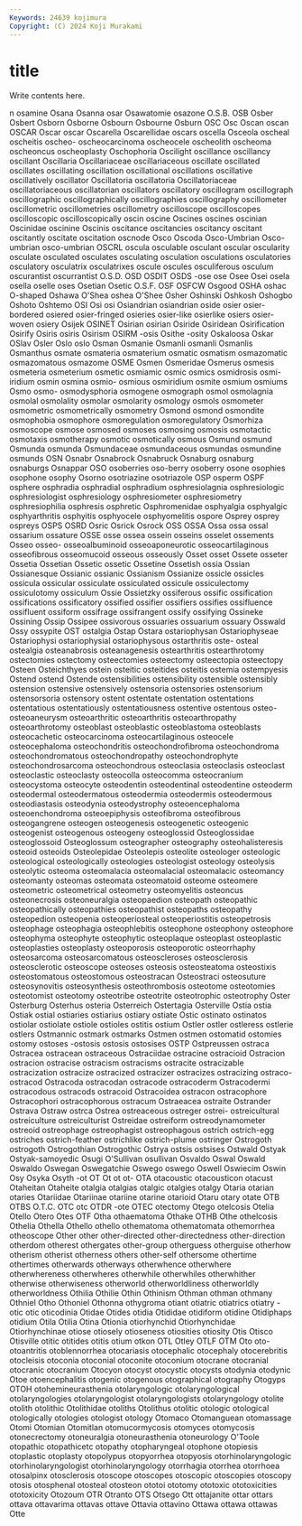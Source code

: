 ```yaml
---
Keywords: 24639 kojimura
Copyright: (C) 2024 Koji Murakami
---
```


# title

Write contents here.



n osamine Osana Osanna osar Osawatomie osazone O.S.B. OSB
Osber Osbert Osborn Osborne Osbourn Osbourne Osburn OSC Osc Oscan
oscan OSCAR Oscar oscar Oscarella Oscarellidae oscars oscella Osceola oscheal
oscheitis oscheo- oscheocarcinoma oscheocele oscheolith oscheoma oscheoncus oscheoplasty Oschophoria Oscilight
oscillance oscillancy oscillant Oscillaria Oscillariaceae oscillariaceous oscillate oscillated oscillates oscillating
oscillation oscillational oscillations oscillative oscillatively oscillator Oscillatoria oscillatoria Oscillatoriaceae oscillatoriaceous
oscillatorian oscillators oscillatory oscillogram oscillograph oscillographic oscillographically oscillographies oscillography oscillometer
oscillometric oscillometries oscillometry oscilloscope oscilloscopes oscilloscopic oscilloscopically oscin oscine Oscines
oscines oscinian Oscinidae oscinine Oscinis oscitance oscitancies oscitancy oscitant oscitantly
oscitate oscitation oscnode Osco Oscoda Osco-Umbrian Osco-umbrian osco-umbrian OSCRL oscula
osculable osculant oscular oscularity osculate osculated osculates osculating osculation osculations
osculatories osculatory osculatrix osculatrixes oscule oscules osculiferous osculum oscurantist oscurrantist
O.S.D. OSD OSDIT OSDS -ose ose Osee Osei osela osella
oselle oses Osetian Osetic O.S.F. OSF OSFCW Osgood OSHA oshac
O-shaped Oshawa O'Shea oshea O'Shee Osher Oshinski Oshkosh Oshogbo Oshoto
Oshtemo OSI Osi osi Osiandrian osiandrian oside osier osier-bordered osiered
osier-fringed osieries osier-like osierlike osiers osier-woven osiery Osijek OSINET Osirian
osirian Osiride Osiridean Osirification Osirify Osiris osiris Osirism OSIRM -osis
Osithe -osity Oskaloosa Oskar OSlav Osler Oslo oslo Osman Osmanie
Osmanli osmanli Osmanlis Osmanthus osmate osmateria osmaterium osmatic osmatism osmazomatic
osmazomatous osmazome OSME Osmen Osmeridae Osmerus osmesis osmeteria osmeterium osmetic
osmiamic osmic osmics osmidrosis osmi-iridium osmin osmina osmio- osmious osmiridium
osmite osmium osmiums Osmo osmo- osmodysphoria osmogene osmograph osmol osmolagnia
osmolal osmolality osmolar osmolarity osmology osmols osmometer osmometric osmometrically osmometry
Osmond osmond osmondite osmophobia osmophore osmoregulation osmoregulatory Osmorhiza osmoscope osmose
osmosed osmoses osmosing osmosis osmotactic osmotaxis osmotherapy osmotic osmotically osmous
Osmund osmund Osmunda osmunda Osmundaceae osmundaceous osmundas osmundine osmunds OSN
Osnabr Osnabrock Osnabruck Osnaburg osnaburg osnaburgs Osnappar OSO osoberries oso-berry
osoberry osone osophies osophone osophy Osorno osotriazine osotriazole OSP osperm
OSPF osphere osphradia osphradial osphradium osphresiolagnia osphresiologic osphresiologist osphresiology osphresiometer
osphresiometry osphresiophilia osphresis osphretic Osphromenidae osphyalgia osphyalgic osphyarthritis osphyitis osphyocele
osphyomelitis ospore Osprey osprey ospreys OSPS OSRD Osric Osrick Osrock
OSS OSSA Ossa ossa ossal ossarium ossature OSSE osse ossea
ossein osseins osselet ossements Osseo osseo- osseoalbuminoid osseoaponeurotic osseocartilaginous osseofibrous
osseomucoid osseous osseously Osset osset Ossete osseter Ossetia Ossetian Ossetic
ossetic Ossetine Ossetish ossia Ossian Ossianesque Ossianic ossianic Ossianism Ossianize
ossicle ossicles ossicula ossicular ossiculate ossiculated ossicule ossiculectomy ossiculotomy ossiculum
Ossie Ossietzky ossiferous ossific ossification ossifications ossificatory ossified ossifier ossifiers
ossifies ossifluence ossifluent ossiform ossifrage ossifrangent ossify ossifying Ossineke Ossining
Ossip Ossipee ossivorous ossuaries ossuarium ossuary Osswald Ossy ossypite OST
ostalgia Ostap Ostara ostariophysan Ostariophyseae Ostariophysi ostariophysial ostariophysous ostarthritis oste-
osteal ostealgia osteanabrosis osteanagenesis ostearthritis ostearthrotomy ostectomies ostectomy osteectomies osteectomy
osteectopia osteectopy Osteen Osteichthyes ostein osteitic osteitides osteitis ostemia ostempyesis
Ostend ostend Ostende ostensibilities ostensibility ostensible ostensibly ostension ostensive ostensively
ostensoria ostensories ostensorium ostensorsoria ostensory ostent ostentate ostentation ostentations ostentatious
ostentatiously ostentatiousness ostentive ostentous osteo- osteoaneurysm osteoarthritic osteoarthritis osteoarthropathy osteoarthrotomy
osteoblast osteoblastic osteoblastoma osteoblasts osteocachetic osteocarcinoma osteocartilaginous osteocele osteocephaloma osteochondritis
osteochondrofibroma osteochondroma osteochondromatous osteochondropathy osteochondrophyte osteochondrosarcoma osteochondrous osteoclasia osteoclasis osteoclast
osteoclastic osteoclasty osteocolla osteocomma osteocranium osteocystoma osteocyte osteodentin osteodentinal osteodentine
osteoderm osteodermal osteodermatous osteodermia osteodermis osteodermous osteodiastasis osteodynia osteodystrophy osteoencephaloma
osteoenchondroma osteoepiphysis osteofibroma osteofibrous osteogangrene osteogen osteogenesis osteogenetic osteogenic osteogenist
osteogenous osteogeny osteoglossid Osteoglossidae osteoglossoid Osteoglossum osteographer osteography osteohalisteresis osteoid
osteoids Osteolepidae Osteolepis osteolite osteologer osteologic osteological osteologically osteologies osteologist
osteology osteolysis osteolytic osteoma osteomalacia osteomalacial osteomalacic osteomancy osteomanty osteomas
osteomata osteomatoid osteome osteomere osteometric osteometrical osteometry osteomyelitis osteoncus osteonecrosis
osteoneuralgia osteopaedion osteopath osteopathic osteopathically osteopathies osteopathist osteopaths osteopathy osteopedion
osteopenia osteoperiosteal osteoperiostitis osteopetrosis osteophage osteophagia osteophlebitis osteophone osteophony osteophore
osteophyma osteophyte osteophytic osteoplaque osteoplast osteoplastic osteoplasties osteoplasty osteoporosis osteoporotic
osteorrhaphy osteosarcoma osteosarcomatous osteoscleroses osteosclerosis osteosclerotic osteoscope osteoses osteosis osteosteatoma
osteostixis osteostomatous osteostomous osteostracan Osteostraci osteosuture osteosynovitis osteosynthesis osteothrombosis osteotome
osteotomies osteotomist osteotomy osteotribe osteotrite osteotrophic osteotrophy Oster Osterburg Osterhus
osteria Osterreich Ostertagia Osterville Ostia ostia Ostiak ostial ostiaries ostiarius
ostiary ostiate Ostic ostinato ostinatos ostiolar ostiolate ostiole ostioles ostitis
ostium Ostler ostler ostleress ostlerie ostlers Ostmannic ostmark ostmarks Ostmen
ostmen ostomatid ostomies ostomy ostoses -ostosis ostosis ostosises OSTP Ostpreussen
ostraca Ostracea ostracean ostraceous Ostraciidae ostracine ostracioid Ostracion ostracion ostracise
ostracism ostracisms ostracite ostracizable ostracization ostracize ostracized ostracizer ostracizes ostracizing
ostraco- ostracod Ostracoda ostracodan ostracode ostracoderm Ostracodermi ostracodous ostracods ostracoid
Ostracoidea ostracon ostracophore Ostracophori ostracophorous ostracum Ostraeacea ostraite Ostrander Ostrava
Ostraw ostrca Ostrea ostreaceous ostreger ostrei- ostreicultural ostreiculture ostreiculturist Ostreidae
ostreiform ostreodynamometer ostreoid ostreophage ostreophagist ostreophagous ostrich ostrich-egg ostriches ostrich-feather
ostrichlike ostrich-plume ostringer Ostrogoth ostrogoth Ostrogothian Ostrogothic Ostrya ostsis ostsises
Ostwald Ostyak Ostyak-samoyedic Osugi O'Sullivan osullivan Osvaldo Oswal Oswald Oswaldo
Oswegan Oswegatchie Oswego oswego Oswell Oswiecim Oswin Osy Osyka Osyth
-ot OT Ot ot ot- OTA otacoustic otacousticon otacust Otaheitan
Otaheite otalgia otalgias otalgic otalgies otalgy Otaria otarian otaries Otariidae
Otariinae otariine otarine otarioid Otaru otary otate OTB OTBS O.T.C.
OTC otc OTDR -ote OTEC otectomy Otego otelcosis Otelia Otello
Otero Otes OTF Otha othaematoma Othake OTHB Othe othelcosis Othelia
Othella Othello othello othematoma othematomata othemorrhea otheoscope Other other other-directed
other-directedness other-direction otherdom otherest othergates other-group otherguess otherguise otherhow otherism
otherist otherness others other-self othersome othertime othertimes otherwards otherways otherwhence
otherwhere otherwhereness otherwheres otherwhile otherwhiles otherwhither otherwise otherwiseness otherworld otherworldliness
otherworldly otherworldness Othilia Othilie Othin Othinism Othman othman othmany Othniel
Otho Othoniel Othonna othygroma otiant otiatric otiatrics otiatry -otic otic
oticodinia Otidae Otides otidia Otididae otidiform otidine Otidiphaps otidium Otila
Otilia Otina Otionia otiorhynchid Otiorhynchidae Otiorhynchinae otiose otiosely otioseness otiosities
otiosity Otis Otisco Otisville otitic otitides otitis otium otkon OTL
Otley OTLF OTM Oto oto- otoantritis otoblennorrhea otocariasis otocephalic otocephaly
otocerebritis otocleisis otoconia otoconial otoconite otoconium otocrane otocranial otocranic otocranium
Otocyon otocyst otocystic otocysts otodynia otodynic Otoe otoencephalitis otogenic otogenous
otographical otography Otogyps OTOH otohemineurasthenia otolaryngologic otolaryngological otolaryngologies otolaryngologist otolaryngologists
otolaryngology otolite otolith otolithic Otolithidae otoliths Otolithus otolitic otologic otological
otologically otologies otologist otology Otomaco Otomanguean otomassage Otomi Otomian Otomitlan
otomucormycosis otomyces otomycosis otonecrectomy otoneuralgia otoneurasthenia otoneurology O'Toole otopathic otopathicetc
otopathy otopharyngeal otophone otopiesis otoplastic otoplasty otopolypus otopyorrhea otopyosis otorhinolaryngologic
otorhinolaryngologist otorhinolaryngology otorrhagia otorrhea otorrhoea otosalpinx otosclerosis otoscope otoscopes otoscopic
otoscopies otoscopy otosis otosphenal otosteal otosteon ototoi ototomy ototoxic ototoxicities
ototoxicity Otozoum OTR Otranto OTS Otsego Ott ottajanite ottar ottars
ottava ottavarima ottavas ottave Ottavia ottavino Ottawa ottawa ottawas Otte
